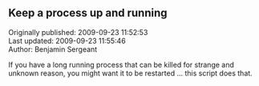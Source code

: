 ## Keep a process up and running  
Originally published: 2009-09-23 11:52:53  
Last updated: 2009-09-23 11:55:46  
Author: Benjamin Sergeant  
  
If you have a long running process that can be killed for strange and unknown reason, you might want it to be restarted ... this script does that.